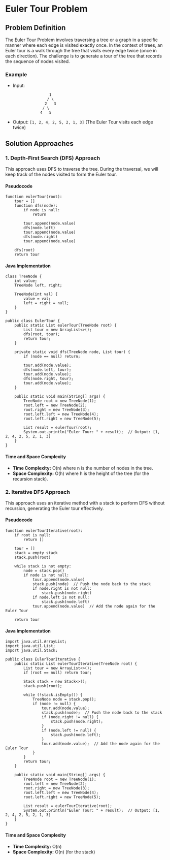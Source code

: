 Euler Tour Problem
==================

Problem Definition
------------------

The Euler Tour Problem involves traversing a tree or a graph in a specific manner where each edge is visited exactly once. In the context of trees, an Euler tour is a walk through the tree that visits every edge twice (once in each direction). The challenge is to generate a tour of the tree that records the sequence of nodes visited.

### Example

*   Input:
    
        
                        1
                       / \
                      2   3
                     / \
                    4   5
                
    
*   Output: `[1, 2, 4, 2, 5, 2, 1, 3]` (The Euler Tour visits each edge twice)

Solution Approaches
-------------------

### 1\. Depth-First Search (DFS) Approach

This approach uses DFS to traverse the tree. During the traversal, we will keep track of the nodes visited to form the Euler tour.

#### Pseudocode

    function eulerTour(root):
        tour = []
        function dfs(node):
            if node is null:
                return
            
            tour.append(node.value)
            dfs(node.left)
            tour.append(node.value)
            dfs(node.right)
            tour.append(node.value)
    
        dfs(root)
        return tour
    

#### Java Implementation

    class TreeNode {
        int value;
        TreeNode left, right;
    
        TreeNode(int val) {
            value = val;
            left = right = null;
        }
    }
    
    public class EulerTour {
        public static List eulerTour(TreeNode root) {
            List tour = new ArrayList<>();
            dfs(root, tour);
            return tour;
        }
    
        private static void dfs(TreeNode node, List tour) {
            if (node == null) return;
    
            tour.add(node.value);
            dfs(node.left, tour);
            tour.add(node.value);
            dfs(node.right, tour);
            tour.add(node.value);
        }
    
        public static void main(String[] args) {
            TreeNode root = new TreeNode(1);
            root.left = new TreeNode(2);
            root.right = new TreeNode(3);
            root.left.left = new TreeNode(4);
            root.left.right = new TreeNode(5);
            
            List result = eulerTour(root);
            System.out.println("Euler Tour: " + result);  // Output: [1, 2, 4, 2, 5, 2, 1, 3]
        }
    }
    

#### Time and Space Complexity

*   **Time Complexity:** O(n) where n is the number of nodes in the tree.
*   **Space Complexity:** O(h) where h is the height of the tree (for the recursion stack).

### 2\. Iterative DFS Approach

This approach uses an iterative method with a stack to perform DFS without recursion, generating the Euler tour effectively.

#### Pseudocode

    function eulerTourIterative(root):
        if root is null:
            return []
        
        tour = []
        stack = empty stack
        stack.push(root)
    
        while stack is not empty:
            node = stack.pop()
            if node is not null:
                tour.append(node.value)
                stack.push(node)  // Push the node back to the stack
                if node.right is not null:
                    stack.push(node.right)
                if node.left is not null:
                    stack.push(node.left)
                tour.append(node.value)  // Add the node again for the Euler Tour
    
        return tour
    

#### Java Implementation

    import java.util.ArrayList;
    import java.util.List;
    import java.util.Stack;
    
    public class EulerTourIterative {
        public static List eulerTourIterative(TreeNode root) {
            List tour = new ArrayList<>();
            if (root == null) return tour;
    
            Stack stack = new Stack<>();
            stack.push(root);
    
            while (!stack.isEmpty()) {
                TreeNode node = stack.pop();
                if (node != null) {
                    tour.add(node.value);
                    stack.push(node);  // Push the node back to the stack
                    if (node.right != null) {
                        stack.push(node.right);
                    }
                    if (node.left != null) {
                        stack.push(node.left);
                    }
                    tour.add(node.value);  // Add the node again for the Euler Tour
                }
            }
            return tour;
        }
    
        public static void main(String[] args) {
            TreeNode root = new TreeNode(1);
            root.left = new TreeNode(2);
            root.right = new TreeNode(3);
            root.left.left = new TreeNode(4);
            root.left.right = new TreeNode(5);
            
            List result = eulerTourIterative(root);
            System.out.println("Euler Tour: " + result);  // Output: [1, 2, 4, 2, 5, 2, 1, 3]
        }
    }
    

#### Time and Space Complexity

*   **Time Complexity:** O(n)
*   **Space Complexity:** O(n) (for the stack)